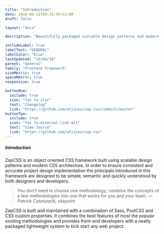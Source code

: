 ```yaml
---
title: "Introduction"
date: 2018-04-11T09:16:45+12:00
draft: false

layout: "docs"

description: "Beautifully packaged scalable design patterns and modern CSS architecture."

includeLabel: true
labelText: "GENERAL"
labelColor: "blue"
lastUpdated: "10/04/18"
parent: "General"
family: "Frontend Framework"
sizeMetric: true
spaceMetric: true
responsive: true

buttonOne:
  include: true
  icon: "fas fa-star"
  text: "Changelog"
  link: "https://github.com/atjinsu/zap-css/commits/master"
buttonTwo:
  include: true
  icon: "fas fa-external-link-alt"
  text: "View Source"
  link: "https://github.com/atjinsu/zap-css"
---
```


##### Introduction

ZapCSS is an object oriented CSS framework built using scalable design patterns and modern CSS architecture. In order to ensure consistent and accurate project design implementation the principals introduced in this framework are designed to be simple, semantic and quickly understood by both designers and developers.

> You don’t need to choose one methodology; combine the concepts of a few methodologies into one that works for you and your team. <cite>&#8212; Patrick Catanzariti, sitepoint</cite>

ZapCSS is built and maintained with a combination of Sass, PostCSS and CSS custom properties. It combines the best features of most the popular existing methodologies and provides front-end developers with a neatly packaged lightweight system to kick start any web project.
